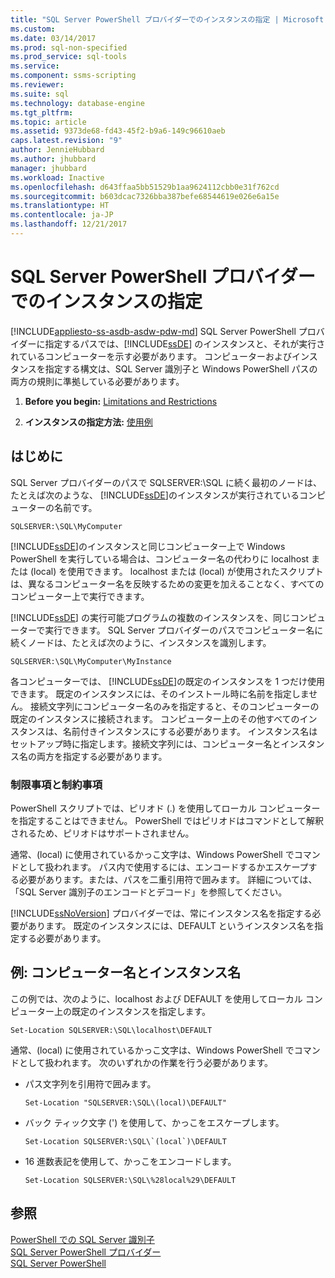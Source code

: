 ```yaml
---
title: "SQL Server PowerShell プロバイダーでのインスタンスの指定 | Microsoft Docs"
ms.custom: 
ms.date: 03/14/2017
ms.prod: sql-non-specified
ms.prod_service: sql-tools
ms.service: 
ms.component: ssms-scripting
ms.reviewer: 
ms.suite: sql
ms.technology: database-engine
ms.tgt_pltfrm: 
ms.topic: article
ms.assetid: 9373de68-fd43-45f2-b9a6-149c96610aeb
caps.latest.revision: "9"
author: JennieHubbard
ms.author: jhubbard
manager: jhubbard
ms.workload: Inactive
ms.openlocfilehash: d643ffaa5bb51529b1aa9624112cbb0e31f762cd
ms.sourcegitcommit: b603dcac7326bba387befe68544619e026e6a15e
ms.translationtype: HT
ms.contentlocale: ja-JP
ms.lasthandoff: 12/21/2017
---
```

# <a name="specify-instances-in-the-sql-server-powershell-provider"></a>SQL Server PowerShell プロバイダーでのインスタンスの指定
[!INCLUDE[appliesto-ss-asdb-asdw-pdw-md](../../includes/appliesto-ss-asdb-asdw-pdw-md.md)] SQL Server PowerShell プロバイダーに指定するパスでは、[!INCLUDE[ssDE](../../includes/ssde-md.md)] のインスタンスと、それが実行されているコンピューターを示す必要があります。 コンピューターおよびインスタンスを指定する構文は、SQL Server 識別子と Windows PowerShell パスの両方の規則に準拠している必要があります。  
  
1.  **Before you begin:**  [Limitations and Restrictions](#LimitationsRestrictions)  
  
2.  **インスタンスの指定方法:**  [使用例](#Examples)  
  
## <a name="before-you-begin"></a>はじめに  
 SQL Server プロバイダーのパスで SQLSERVER:\SQL に続く最初のノードは、たとえば次のような、 [!INCLUDE[ssDE](../../includes/ssde-md.md)]のインスタンスが実行されているコンピューターの名前です。  
  
```  
SQLSERVER:\SQL\MyComputer  
```  
  
 [!INCLUDE[ssDE](../../includes/ssde-md.md)]のインスタンスと同じコンピューター上で Windows PowerShell を実行している場合は、コンピューター名の代わりに localhost または (local) を使用できます。 localhost または (local) が使用されたスクリプトは、異なるコンピューター名を反映するための変更を加えることなく、すべてのコンピューター上で実行できます。  
  
 [!INCLUDE[ssDE](../../includes/ssde-md.md)] の実行可能プログラムの複数のインスタンスを、同じコンピューターで実行できます。 SQL Server プロバイダーのパスでコンピューター名に続くノードは、たとえば次のように、インスタンスを識別します。  
  
```  
SQLSERVER:\SQL\MyComputer\MyInstance  
```  
  
 各コンピューターでは、 [!INCLUDE[ssDE](../../includes/ssde-md.md)]の既定のインスタンスを 1 つだけ使用できます。 既定のインスタンスには、そのインストール時に名前を指定しません。 接続文字列にコンピューター名のみを指定すると、そのコンピューターの既定のインスタンスに接続されます。 コンピューター上のその他すべてのインスタンスは、名前付きインスタンスにする必要があります。 インスタンス名はセットアップ時に指定します。接続文字列には、コンピューター名とインスタンス名の両方を指定する必要があります。  
  
###  <a name="LimitationsRestrictions"></a> 制限事項と制約事項  
 PowerShell スクリプトでは、ピリオド (.) を使用してローカル コンピューターを指定することはできません。 PowerShell ではピリオドはコマンドとして解釈されるため、ピリオドはサポートされません。  
  
 通常、(local) に使用されているかっこ文字は、Windows PowerShell でコマンドとして扱われます。 パス内で使用するには、エンコードするかエスケープする必要があります。または、パスを二重引用符で囲みます。 詳細については、「SQL Server 識別子のエンコードとデコード」を参照してください。  
  
 [!INCLUDE[ssNoVersion](../../includes/ssnoversion-md.md)] プロバイダーでは、常にインスタンス名を指定する必要があります。 既定のインスタンスには、DEFAULT というインスタンス名を指定する必要があります。  
  
##  <a name="Examples"></a> 例: コンピューター名とインスタンス名  
 この例では、次のように、localhost および DEFAULT を使用してローカル コンピューター上の既定のインスタンスを指定します。  
  
```  
Set-Location SQLSERVER:\SQL\localhost\DEFAULT   
```  
  
 通常、(local) に使用されているかっこ文字は、Windows PowerShell でコマンドとして扱われます。 次のいずれかの作業を行う必要があります。  
  
-   パス文字列を引用符で囲みます。  
  
    ```  
    Set-Location "SQLSERVER:\SQL\(local)\DEFAULT"  
    ```  
  
-   バック ティック文字 (') を使用して、かっこをエスケープします。  
  
    ```  
    Set-Location SQLSERVER:\SQL\`(local`)\DEFAULT  
    ```  
  
-   16 進数表記を使用して、かっこをエンコードします。  
  
    ```  
    Set-Location SQLSERVER:\SQL\%28local%29\DEFAULT  
    ```  
  
## <a name="see-also"></a>参照  
 [PowerShell での SQL Server 識別子](../../relational-databases/scripting/sql-server-identifiers-in-powershell.md)   
 [SQL Server PowerShell プロバイダー](../../relational-databases/scripting/sql-server-powershell-provider.md)   
 [SQL Server PowerShell](../../relational-databases/scripting/sql-server-powershell.md)  
  
  
